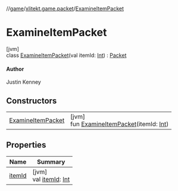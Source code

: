 //[game](../../../index.md)/[xlitekt.game.packet](../index.md)/[ExamineItemPacket](index.md)

# ExamineItemPacket

[jvm]\
class [ExamineItemPacket](index.md)(val itemId: [Int](https://kotlinlang.org/api/latest/jvm/stdlib/kotlin/-int/index.html)) : [Packet](../-packet/index.md)

#### Author

Justin Kenney

## Constructors

| | |
|---|---|
| [ExamineItemPacket](-examine-item-packet.md) | [jvm]<br>fun [ExamineItemPacket](-examine-item-packet.md)(itemId: [Int](https://kotlinlang.org/api/latest/jvm/stdlib/kotlin/-int/index.html)) |

## Properties

| Name | Summary |
|---|---|
| [itemId](item-id.md) | [jvm]<br>val [itemId](item-id.md): [Int](https://kotlinlang.org/api/latest/jvm/stdlib/kotlin/-int/index.html) |
